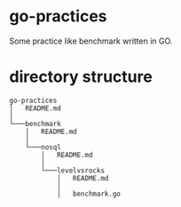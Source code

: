 # go-practices
Some practice like benchmark written in GO.

# directory structure

```
go-practices
│   README.md
│
└───benchmark
    │   README.md
    │
    └───nosql
        │   README.md
        │
        └───levelvsrocks
            │   README.md
            │
            │   benchmark.go
```
